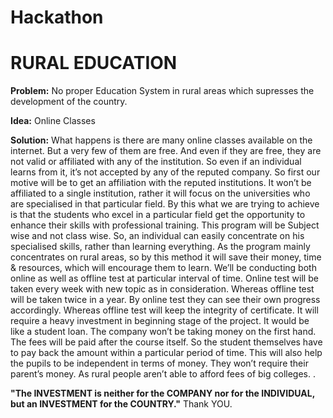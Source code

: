 # Hackathon
# RURAL EDUCATION
**Problem:** No proper Education System in rural areas which supresses the development of the country.

**Idea:** Online Classes

**Solution:** What happens is there are many online classes available on the internet. 
But a very few of them are free. And even if they are free, they are not valid or affiliated with any of the institution. So even if an individual learns from it, it’s not accepted by any of the reputed company.
So first our motive will be to get an affiliation with the reputed institutions. It won’t be affiliated to a single institution, rather it will focus on the universities who are specialised in that particular field.
By this what we are trying to achieve is that the students who excel in a particular field get the opportunity to enhance their skills with professional training.
This program will be Subject wise and not class wise. So, an individual can easily concentrate on his specialised skills, rather than learning everything.
As the program mainly concentrates on rural areas, so by this method it will save their money, time & resources, which will encourage them to learn.
We’ll be conducting both online as well as offline test at particular interval of time. Online test will be taken every week with new topic as in consideration. Whereas offline test will be taken twice in a year.
By online test they can see their own progress accordingly. Whereas offline test will keep the integrity of certificate.
It will require a heavy investment in beginning stage of the project. It would be like a student loan. The company won’t be taking money on the first hand. The fees will be paid after the course itself. So the student themselves have to pay back the amount within a particular period of time. This will also help the pupils to be independent in terms of money. They won’t require their parent’s money. As rural people aren’t able to afford fees of big colleges.
.
 
**"The INVESTMENT is neither for the COMPANY nor for the INDIVIDUAL, but an INVESTMENT for the COUNTRY."**
Thank YOU.
